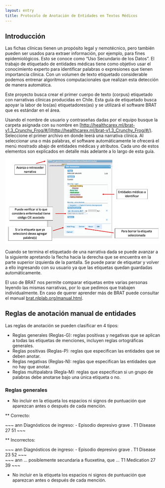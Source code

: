 ```yaml
---
layout: entry
title: Protocolo de Anotación de Entidades en Textos Médicos
---
```


## Introducción

Las fichas clínicas tienen un propósito legal y nemotécnico, pero también pueden ser usados para extraer información, por ejemplo, para fines epidemiológicos. Esto se conoce como “Uso Secundario de los Datos”. El trabajo de etiquetado de entidades médicas tiene como objetivo usar el conocimiento experto para identificar palabras o expresiones que tienen importancia clínica. Con un volumen de texto etiquetado considerable podemos entrenar algoritmos computacionales que realizan esta detección de manera automática.

Este proyecto busca crear el primer cuerpo de texto (corpus) etiquetado con narrativas clínicas producidas en Chile. Esta guía de etiquetado busca apoyar la labor de los(as) etiquetadores(as) y se utilizará el software BRAT que es estándar en el área. 

Usando el nombre de usuario y contraseñas dadas por el equipo busque la carpeta asignada con su nombre en [http://healthcarex.ml/brat-v1.3_Crunchy_Frog/#/](http://healthcarex.ml/brat-v1.3_Crunchy_Frog/#/). Seleccione el primer archivo en donde leerá una narrativa clínica. Al seleccionar una o más palabras, el software automáticamente le ofrecerá el menú mostrado abajo de entidades médicas y atributos. Cada uno de estos elementos son explicados en detalle más adelante a lo largo de esta guía.

![brat](https://github.com/fvillena/annodoc/raw/gh-pages/static/img/image2.png)

Cuando se termina el etiquetado de una narrativa dada se puede avanzar a la siguiente apretando la flecha hacia la derecha que se encuentra en la parte superior izquierda de la pantalla. Se puede parar de etiquetar y volver a ello ingresando con su usuario ya que las etiquetas quedan guardadas automáticamente. 

El uso de BRAT nos permite comparar etiquetas entre varias personas leyendo las mismas narrativas, por lo que pedimos que trabajen individualmente. En caso de querer aprender más de BRAT puede consultar el manual [brat.nlplab.org/manual.html](brat.nlplab.org/manual.html).

## Reglas de anotación manual de entidades

Las reglas de anotación se pueden clasificar en 4 tipos:
* Reglas generales (Reglas-G): reglas positivas y negativas que se aplican a todas las etiquetas de menciones, incluyen reglas ortográficas generales.
* Reglas positivas (Reglas-P): reglas que especifican las entidades que se deben anotar.
* Reglas negativas (Reglas-N): reglas que especifican las entidades que no hay que anotar.
* Reglas multipalabra (Regla-M): reglas que especifican si un grupo de palabras debe anotarse bajo una única etiqueta o no.

### Reglas generales

* No incluir en la etiqueta los espacios ni signos de puntuación que aparezcan antes o después de cada mención.

** Correcto:

<div class="annotation-correct" markdown="1">
~~~ ann
Diagnósticos de ingreso: - Episodio depresivo grave .
T1 Disease 27 51 
~~~
</div>

** Incorrectos:

<div class="annotation-incorrect" markdown="1">
~~~ ann
Diagnósticos de ingreso: - Episodio depresivo grave .
T1 Disease 23 52 
~~~
</div>

<div class="annotation-incorrect" markdown="1">
~~~ ann
… posiblemente secundaria a fluoxetina, que …
T1 Medication 27 39 
~~~
</div>

* No incluir en la etiqueta los espacios ni signos de puntuación que aparezcan antes o después de cada mención.
